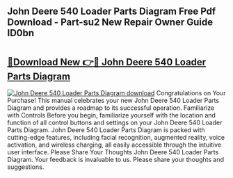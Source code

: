 ## John Deere 540 Loader Parts Diagram Free Pdf Download - Part-su2 New Repair Owner Guide ID0bn

# <h2><a href="http://dfprm0v.blite.top/?on=John+Deere+540+Loader+Parts+Diagram">🔗Download New 👉🔴 John Deere 540 Loader Parts Diagram</a></h2>

[![John Deere 540 Loader Parts Diagram download](https://i.imgur.com/lujVjoI.png)](http://dfprm0v.blite.top/?on=John+Deere+540+Loader+Parts+Diagram)
Congratulations on Your Purchase! This manual celebrates your new John Deere 540 Loader Parts Diagram and provides a roadmap to its successful operation. Familiarize with Controls Before you begin, familiarize yourself with the location and function of all control buttons and settings on your John Deere 540 Loader Parts Diagram. John Deere 540 Loader Parts Diagram is packed with cutting-edge features, including facial recognition, augmented reality, voice activation, and wireless charging, all easily accessible through the intuitive user interface. Please Share Your Thoughts John Deere 540 Loader Parts Diagram. Your feedback is invaluable to us. Please share your thoughts and suggestions.
